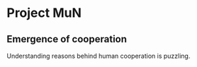 # Project MuN
## Emergence of cooperation 
Understanding reasons behind human cooperation is puzzling.
